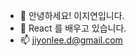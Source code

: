 - 👋 안녕하세요! 이지연입니다.
- 🌱 React 를 배우고 있습니다.
- 📫 jiyonlee.d@gmail.com

<!---
Yonyas/Yonyas is a ✨ special ✨ repository because its `README.md` (this file) appears on your GitHub profile.
You can click the Preview link to take a look at your changes.
--->
